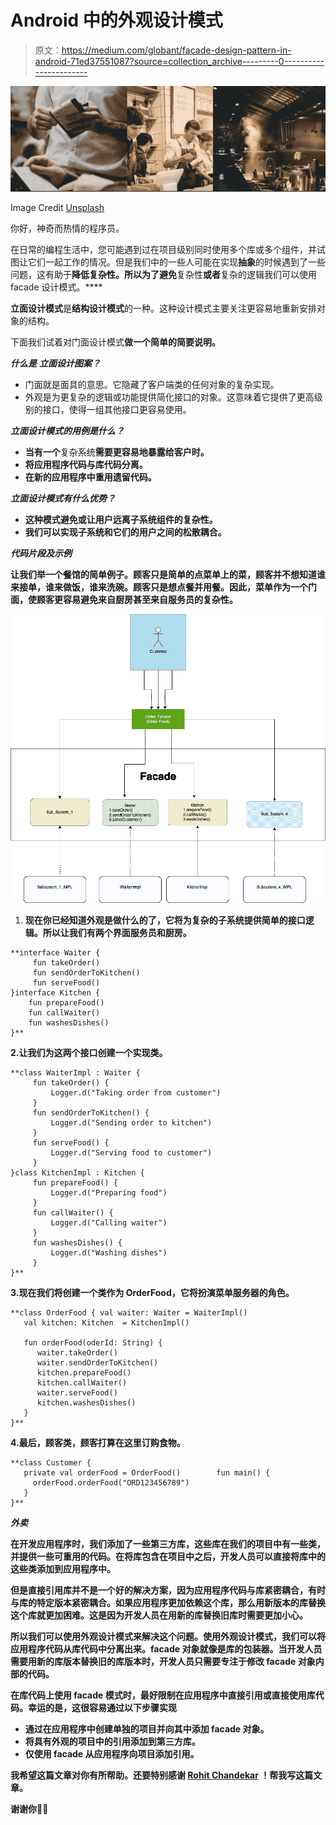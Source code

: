 # Android 中的外观设计模式

> 原文：<https://medium.com/globant/facade-design-pattern-in-android-71ed37551087?source=collection_archive---------0----------------------->

![](img/7207c4336667570cd206fe706f50e2fb.png)

Image Credit [Unsplash](https://unsplash.com/s/photos/waiter)

你好，神奇而热情的程序员。

在日常的编程生活中，您可能遇到过在项目级别同时使用多个库或多个组件，并试图让它们一起工作的情况。但是我们中的一些人可能在实现**抽象**的时候遇到了一些问题，这有助于**降低复杂性。**所以**为了避免**复杂性**或者**复杂的逻辑我们可以使用 facade 设计模式。****

**立面设计模式**是**结构设计模式**的一种。这种设计模式主要关注更容易地重新安排对象的结构。

下面我们试着对门面设计模式**做一个简单的简要说明。**

***什么是*** ***立面设计图案？***

*   门面就是面具的意思。它隐藏了客户端类的任何对象的复杂实现。
*   外观是为更复杂的逻辑或功能提供简化接口的对象。这意味着它提供了更高级别的接口，使得一组其他接口更容易使用。

*******立面设计模式的用例是什么？*******

*   **当有一个**复杂系统**需要更容易地暴露给客户时。**
*   **将应用程序代码与库代码分离。**
*   **在新的应用程序中重用遗留代码。**

*****立面设计模式有什么优势？*****

*   **这种模式避免或让用户远离子系统组件的复杂性。**
*   **我们可以实现子系统和它们的用户之间的松散耦合。**

*****代码片段及示例*****

**让我们举一个餐馆的简单例子。顾客只是简单的点菜单上的菜，顾客并不想知道谁来接单，谁来做饭，谁来洗碗。顾客只是想点餐并用餐。因此，菜单作为一个门面，使顾客更容易避免来自厨房甚至来自服务员的复杂性。**

**![](img/f4b555dcaa4e75dd85bcffeb6f0999aa.png)**

1.  **现在你已经知道外观是做什么的了，它将为复杂的子系统提供简单的接口逻辑。所以让我们有两个界面服务员和厨房。**

```
**interface Waiter {     
     fun takeOrder()     
     fun sendOrderToKitchen()     
     fun serveFood() 
}interface Kitchen {    
    fun prepareFood()      
    fun callWaiter()      
    fun washesDishes()  
}**
```

**2.让我们为这两个接口创建一个实现类。**

```
**class WaiterImpl : Waiter {    
     fun takeOrder() {       
         Logger.d("Taking order from customer")    
     }    
     fun sendOrderToKitchen() {      
         Logger.d("Sending order to kitchen")    
     }    
     fun serveFood() {       
         Logger.d("Serving food to customer")    
     }
}class KitchenImpl : Kitchen {    
     fun prepareFood() {         
         Logger.d("Preparing food")     
     }     
     fun callWaiter() {         
         Logger.d("Calling waiter")     
     }
     fun washesDishes() {        
         Logger.d("Washing dishes")     
     }
}**
```

**3.现在我们将创建一个类作为 OrderFood，它将扮演菜单服务器的角色。**

```
**class OrderFood { val waiter: Waiter = WaiterImpl()  
   val kitchen: Kitchen  = KitchenImpl()  

   fun orderFood(oderId: String) {       
      waiter.takeOrder()     
      waiter.sendOrderToKitchen()       
      kitchen.prepareFood()       
      kitchen.callWaiter()       
      waiter.serveFood()       
      kitchen.washesDishes()   
   }  
}**
```

**4.**最后，顾客类，顾客打算在这里订购食物。****

```
**class Customer {
   private val orderFood = OrderFood()        fun main() {       
     orderFood.orderFood("ORD123456789")
   } 
}**
```

*****外卖*****

**在开发应用程序时，我们添加了一些第三方库，这些库在我们的项目中有一些类，并提供一些可重用的代码。在将库包含在项目中之后，开发人员可以直接将库中的这些类添加到应用程序中。**

**但是直接引用库并不是一个好的解决方案，因为应用程序代码与库紧密耦合，有时与库的特定版本紧密耦合。如果应用程序更加依赖这个库，那么用新版本的库替换这个库就更加困难。这是因为开发人员在用新的库替换旧库时需要更加小心。**

**所以我们可以使用外观设计模式来解决这个问题。使用外观设计模式，我们可以将应用程序代码从库代码中分离出来。facade 对象就像是库的包装器。当开发人员需要用新的库版本替换旧的库版本时，开发人员只需要专注于修改 facade 对象内部的代码。**

**在库代码上使用 facade 模式时，最好限制在应用程序中直接引用或直接使用库代码。幸运的是，这很容易通过以下步骤实现**

*   **通过在应用程序中创建单独的项目并向其中添加 facade 对象。**
*   **将具有外观的项目中的引用添加到第三方库。**
*   **仅使用 facade 从应用程序向项目添加引用。**

**我希望这篇文章对你有所帮助。还要特别感谢 [Rohit Chandekar](https://medium.com/u/c82347902bcd?source=post_page-----749339e32a7d--------------------------------) ！帮我写这篇文章。**

**谢谢你👏🏽**